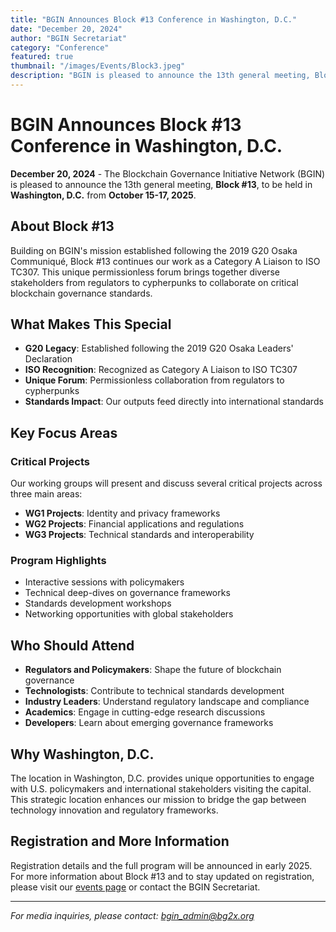 ```yaml
---
title: "BGIN Announces Block #13 Conference in Washington, D.C."
date: "December 20, 2024"
author: "BGIN Secretariat"
category: "Conference"
featured: true
thumbnail: "/images/Events/Block3.jpeg"
description: "BGIN is pleased to announce the 13th general meeting, Block #13, to be held in Washington, D.C. from October 15-17, 2025. This landmark event will bring together policymakers, technologists, and blockchain stakeholders to advance governance frameworks for digital economic networks."
---
```


# BGIN Announces Block #13 Conference in Washington, D.C.

**December 20, 2024** - The Blockchain Governance Initiative Network (BGIN) is pleased to announce the 13th general meeting, **Block #13**, to be held in **Washington, D.C.** from **October 15-17, 2025**.

## About Block #13

Building on BGIN's mission established following the 2019 G20 Osaka Communiqué, Block #13 continues our work as a Category A Liaison to ISO TC307. This unique permissionless forum brings together diverse stakeholders from regulators to cypherpunks to collaborate on critical blockchain governance standards.

## What Makes This Special

- **G20 Legacy**: Established following the 2019 G20 Osaka Leaders' Declaration
- **ISO Recognition**: Recognized as Category A Liaison to ISO TC307
- **Unique Forum**: Permissionless collaboration from regulators to cypherpunks
- **Standards Impact**: Our outputs feed directly into international standards

## Key Focus Areas

### Critical Projects
Our working groups will present and discuss several critical projects across three main areas:

- **WG1 Projects**: Identity and privacy frameworks
- **WG2 Projects**: Financial applications and regulations  
- **WG3 Projects**: Technical standards and interoperability

### Program Highlights
- Interactive sessions with policymakers
- Technical deep-dives on governance frameworks
- Standards development workshops
- Networking opportunities with global stakeholders

## Who Should Attend

- **Regulators and Policymakers**: Shape the future of blockchain governance
- **Technologists**: Contribute to technical standards development
- **Industry Leaders**: Understand regulatory landscape and compliance
- **Academics**: Engage in cutting-edge research discussions
- **Developers**: Learn about emerging governance frameworks

## Why Washington, D.C.

The location in Washington, D.C. provides unique opportunities to engage with U.S. policymakers and international stakeholders visiting the capital. This strategic location enhances our mission to bridge the gap between technology innovation and regulatory frameworks.

## Registration and More Information

Registration details and the full program will be announced in early 2025. For more information about Block #13 and to stay updated on registration, please visit our [events page](/events/20251015-block13) or contact the BGIN Secretariat.

---

*For media inquiries, please contact: bgin_admin@bg2x.org* 